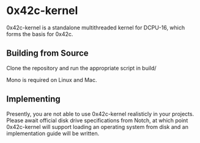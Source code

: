 # 0x42c-kernel

0x42c-kernel is a standalone multithreaded kernel for DCPU-16, which forms the basis for 0x42c.

## Building from Source

Clone the repository and run the appropriate script in build/

Mono is required on Linux and Mac.

## Implementing

Presently, you are not able to use 0x42c-kernel realisticly in your projects. Please await official
disk drive specifications from Notch, at which point 0x42c-kernel will support loading an operating
system from disk and an implementation guide will be written.